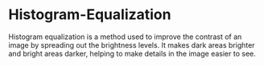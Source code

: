 # Histogram-Equalization

Histogram equalization is a method used to improve the contrast of an image by spreading out the brightness levels. It makes dark areas brighter and bright areas darker, helping to make details in the image easier to see.
